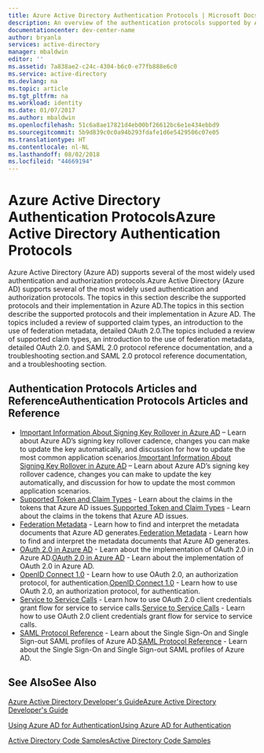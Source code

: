 ```yaml
---
title: Azure Active Directory Authentication Protocols | Microsoft Docs
description: An overview of the authentication protocols supported by Azure Active Directory (AD)
documentationcenter: dev-center-name
author: bryanla
services: active-directory
manager: mbaldwin
editor: ''
ms.assetid: 7a838ae2-c24c-4304-b6c0-e77fb888e6c0
ms.service: active-directory
ms.devlang: na
ms.topic: article
ms.tgt_pltfrm: na
ms.workload: identity
ms.date: 01/07/2017
ms.author: mbaldwin
ms.openlocfilehash: 51c6a8ae17821d4eb00bf26612bc6e1e434ebbd9
ms.sourcegitcommit: 5b9d839c0c0a94b293fdafe1d6e5429506c07e05
ms.translationtype: HT
ms.contentlocale: nl-NL
ms.lasthandoff: 08/02/2018
ms.locfileid: "44669194"
---
```

# <a name="azure-active-directory-authentication-protocols"></a><span data-ttu-id="d3866-103">Azure Active Directory Authentication Protocols</span><span class="sxs-lookup"><span data-stu-id="d3866-103">Azure Active Directory Authentication Protocols</span></span>
<span data-ttu-id="d3866-104">Azure Active Directory (Azure AD) supports several of the most widely used authentication and authorization protocols.</span><span class="sxs-lookup"><span data-stu-id="d3866-104">Azure Active Directory (Azure AD) supports several of the most widely used authentication and authorization protocols.</span></span> <span data-ttu-id="d3866-105">The topics in this section describe the supported protocols and their implementation in Azure AD.</span><span class="sxs-lookup"><span data-stu-id="d3866-105">The topics in this section describe the supported protocols and their implementation in Azure AD.</span></span> <span data-ttu-id="d3866-106">The topics included a review of supported claim types, an introduction to the use of federation metadata, detailed OAuth 2.0.</span><span class="sxs-lookup"><span data-stu-id="d3866-106">The topics included a review of supported claim types, an introduction to the use of federation metadata, detailed OAuth 2.0.</span></span> <span data-ttu-id="d3866-107">and SAML 2.0 protocol reference documentation, and a troubleshooting section.</span><span class="sxs-lookup"><span data-stu-id="d3866-107">and SAML 2.0 protocol reference documentation, and a troubleshooting section.</span></span>

## <a name="authentication-protocols-articles-and-reference"></a><span data-ttu-id="d3866-108">Authentication Protocols Articles and Reference</span><span class="sxs-lookup"><span data-stu-id="d3866-108">Authentication Protocols Articles and Reference</span></span>
* <span data-ttu-id="d3866-109">[Important Information About Signing Key Rollover in Azure AD](active-directory-signing-key-rollover.md) – Learn about Azure AD’s signing key rollover cadence, changes you can make to update the key automatically, and discussion for how to update the most common application scenarios.</span><span class="sxs-lookup"><span data-stu-id="d3866-109">[Important Information About Signing Key Rollover in Azure AD](active-directory-signing-key-rollover.md) – Learn about Azure AD’s signing key rollover cadence, changes you can make to update the key automatically, and discussion for how to update the most common application scenarios.</span></span>
* <span data-ttu-id="d3866-110">[Supported Token and Claim Types](active-directory-token-and-claims.md) - Learn about the claims in the tokens that Azure AD issues.</span><span class="sxs-lookup"><span data-stu-id="d3866-110">[Supported Token and Claim Types](active-directory-token-and-claims.md) - Learn about the claims in the tokens that Azure AD issues.</span></span>
* <span data-ttu-id="d3866-111">[Federation Metadata](active-directory-federation-metadata.md) - Learn how to find and interpret the metadata documents that Azure AD generates.</span><span class="sxs-lookup"><span data-stu-id="d3866-111">[Federation Metadata](active-directory-federation-metadata.md) - Learn how to find and interpret the metadata documents that Azure AD generates.</span></span>
* <span data-ttu-id="d3866-112">[OAuth 2.0 in Azure AD](active-directory-protocols-oauth-code.md) - Learn about the implementation of OAuth 2.0 in Azure AD.</span><span class="sxs-lookup"><span data-stu-id="d3866-112">[OAuth 2.0 in Azure AD](active-directory-protocols-oauth-code.md) - Learn about the implementation of OAuth 2.0 in Azure AD.</span></span>
* <span data-ttu-id="d3866-113">[OpenID Connect 1.0](active-directory-protocols-openid-connect-code.md) - Learn how to use OAuth 2.0, an authorization protocol, for authentication.</span><span class="sxs-lookup"><span data-stu-id="d3866-113">[OpenID Connect 1.0](active-directory-protocols-openid-connect-code.md) - Learn how to use OAuth 2.0, an authorization protocol, for authentication.</span></span>
* <span data-ttu-id="d3866-114">[Service to Service Calls](active-directory-protocols-oauth-service-to-service.md) - Learn how to use OAuth 2.0 client credentials grant flow for service to service calls.</span><span class="sxs-lookup"><span data-stu-id="d3866-114">[Service to Service Calls](active-directory-protocols-oauth-service-to-service.md) - Learn how to use OAuth 2.0 client credentials grant flow for service to service calls.</span></span>
* <span data-ttu-id="d3866-115">[SAML Protocol Reference](active-directory-saml-protocol-reference.md) - Learn about the Single Sign-On and Single Sign-out SAML profiles of Azure AD.</span><span class="sxs-lookup"><span data-stu-id="d3866-115">[SAML Protocol Reference](active-directory-saml-protocol-reference.md) - Learn about the Single Sign-On and Single Sign-out SAML profiles of Azure AD.</span></span>

## <a name="see-also"></a><span data-ttu-id="d3866-116">See Also</span><span class="sxs-lookup"><span data-stu-id="d3866-116">See Also</span></span>
[<span data-ttu-id="d3866-117">Azure Active Directory Developer's Guide</span><span class="sxs-lookup"><span data-stu-id="d3866-117">Azure Active Directory Developer's Guide</span></span>](active-directory-developers-guide.md)

[<span data-ttu-id="d3866-118">Using Azure AD for Authentication</span><span class="sxs-lookup"><span data-stu-id="d3866-118">Using Azure AD for Authentication</span></span>](../../app-service-web/web-sites-authentication-authorization.md)

[<span data-ttu-id="d3866-119">Active Directory Code Samples</span><span class="sxs-lookup"><span data-stu-id="d3866-119">Active Directory Code Samples</span></span>](active-directory-code-samples.md)

